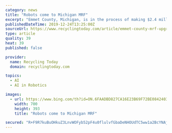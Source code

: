 ```yaml
---
category: news
title: "Robots come to Michigan MRF"
excerpt: "Emmet County, Michigan, is in the process of making $2.4 million in upgrades at its material recovery facility (MRF), including extending presort lines, installing a glass breaker screen to break and separate glass and adding three artificial intelligence (AI) robots provided by Colorado-based Amp Robotics. The upgrades will help replace old ..."
publishedDateTime: 2019-12-24T13:25:00Z
sourceUrl: https://www.recyclingtoday.com/article/emmet-county-mrf-upgrades-robots/
type: article
quality: 39
heat: 39
published: false

provider:
  name: Recycling Today
  domain: recyclingtoday.com

topics:
  - AI
  - AI in Robotics

images:
  - url: https://www.bing.com/th?id=ON.6FAADBD827CA16E23B69F72BE0842403
    width: 700
    height: 393
    title: "Robots come to Michigan MRF"

secured: "R+F9R7kuBuOHkuZ3LnvWOFyb52pF4u0flulvfGbaDeNHOUdTC5ww1a2BcYNAjW5wgi87yi8vEtr2H+qWAv9hYhqpelCH7193ScRUC3+rLmervz3D8BJoxqGc6GBbs73vv6/8zXhiu6rtKuh9TBEIKiwETKjIp/bX2Aa95WTZUXdTLREEB3MCEMTRZsc/15zx+Wdkx6BHtsmrkhk12xX2bsy9xj2pKuW86MojJRnz/aPKOft7gDZildipbElw9AjM+mFnpsffP1s3IIQehmMWLw==;y/fvX9KdSWzSTARib7IyPg=="
---
```



